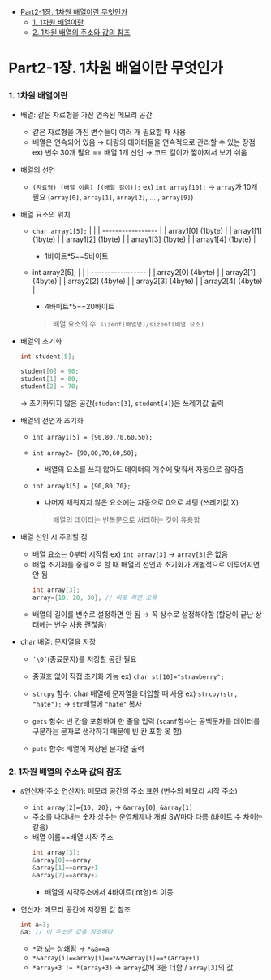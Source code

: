 - [Part2-1장. 1차원 배열이란 무엇인가](#part2-1장-1차원-배열이란-무엇인가)
    - [1. 1차원 배열이란](#1-1차원-배열이란)
    - [2. 1차원 배열의 주소와 값의 참조](#2-1차원-배열의-주소와-값의-참조)

# Part2-1장. 1차원 배열이란 무엇인가

### 1. 1차원 배열이란

- 배열: 같은 자료형을 가진 연속된 메모리 공간

  - 같은 자료형을 가진 변수들이 여러 개 필요할 때 사용
  - 배열은 연속되어 있음 → 대량의 데이터들을 연속적으로 관리할 수 있는 장점
    ex) 변수 30개 필요 == 배열 1개 선언 → 코드 길이가 짧아져서 보기 쉬움

- 배열의 선언

  - `(자료형) (배열 이름) [(배열 길이)];`
    ex) `int array[10];` → `array`가 10개 필요 (`array[0]`, `array[1]`, `array[2]`, ... , `array[9]`)

- 배열 요소의 위치

  - `char array1[5];`
    | |
    | ----------------- |
    | array1[0] (1byte) |
    | array1[1] (1byte) |
    | array1[2] (1byte) |
    | array1[3] (1byte) |
    | array1[4] (1byte) |

    - 1바이트\*5==5바이트

  - int array2[5];
    | |
    | ----------------- |
    | array2[0] (4byte) |
    | array2[1] (4byte) |
    | array2[2] (4byte) |
    | array2[3] (4byte) |
    | array2[4] (4byte) |

    - 4바이트\*5==20바이트

    > 배열 요소의 수: `sizeof(배열명)/sizeof(배열 요소)`

- 배열의 초기화

  ```c
  int student[5];

  student[0] = 90;
  student[1] = 80;
  student[2] = 70;
  ```

  → 초기화되지 않은 공간(`student[3]`, `student[4]`)은 쓰레기값 출력

- 배열의 선언과 초기화

  - `int array1[5] = {90,80,70,60,50};`
  - `int array2= {90,80,70,60,50};`
    - 배열의 요소를 쓰지 않아도 데이터의 개수에 맞춰서 자동으로 잡아줌
  - `int array3[5] = {90,80,70};`

    - 나머지 채워지지 않은 요소에는 자동으로 0으로 세팅 (쓰레기값 X)

    > 배열의 데이터는 반복문으로 처리하는 것이 유용함

- 배열 선언 시 주의할 점

  - 배열 요소는 0부터 시작함 ex) `int array[3]` → `array[3]`은 없음
  - 배열 초기화를 중괄호로 할 때 배열의 선언과 초기화가 개별적으로 이루어지면 안 됨
    ```c
    int array[3];
    array={10, 20, 30}; // 따로 하면 오류
    ```
  - 배열의 길이를 변수로 설정하면 안 됨 → 꼭 상수로 설정해야함
    (할당이 끝난 상태에는 변수 사용 괜찮음)

- char 배열: 문자열을 저장

  - `‘\0’`(종료문자)를 저장할 공간 필요
  - 중괄호 없이 직접 초기화 가능 ex) `char st[10]="strawberry";`

  - `strcpy` 함수: char 배열에 문자열을 대입할 때 사용
    ex) `strcpy(str, "hate");` → `str`배열에 `"hate"` 복사
  - `gets` 함수: 빈 칸을 포함하여 한 줄을 입력
    (`scanf`함수는 공백문자를 데이터를 구분하는 문자로 생각하기 때문에 빈 칸 포함 못 함)
  - `puts` 함수: 배열에 저장된 문자열 출력

### 2. 1차원 배열의 주소와 값의 참조

- `&`연산자(주소 연산자): 메모리 공간의 주소 표현 (변수의 메모리 시작 주소)

  - `int array[2]={10, 20};` → `&array[0]`, `&array[1]`
  - 주소를 나타내는 숫자 상수는 운영체제나 개발 SW마다 다름 (바이트 수 차이는 같음)
  - 배열 이름==배열 시작 주소
    ```c
    int array[3];
    &array[0]==array
    &array[1]==array+1
    &array[2]==array+2
    ```
    - 배열의 시작주소에서 4바이트(int형)씩 이동

- 연산자: 메모리 공간에 저장된 값 참조
  ```c
  int a=3;
  &a; // 이 주소의 값을 참조해라
  ```
  - `*`과 `&`는 상쇄됨 → `*&a==a`
  - `*&array[i]==array[i]==*&*&array[i]==*(array+i)`
  - `*array+3 != *(array+3)` → `array`값에 3을 더함 / `array[3]`의 값
